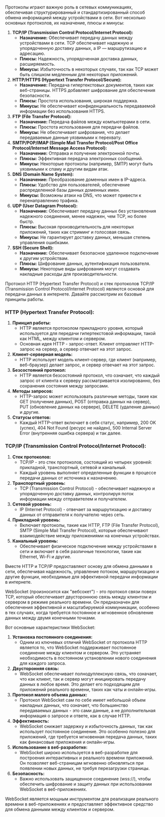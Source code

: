 Протоколы играют важную роль в сетевых коммуникациях, обеспечивая структурированный и стандартизированный способ обмена информацией между устройствами в сети. Вот несколько основных протоколов, их назначение, плюсы и минусы:

1. **TCP/IP (Transmission Control Protocol/Internet Protocol):**
    - **Назначение:** Обеспечивает передачу данных между устройствами в сети. TCP обеспечивает надежную и упорядоченную доставку данных, а IP — маршрутизацию и адресацию.
    - **Плюсы:** Надежность, упорядоченная доставка данных, расширяемость.
    - **Минусы:** Избыточность в некоторых случаях, так как TCP может быть слишком медленным для некоторых приложений.
2. **HTTP/HTTPS (Hypertext Transfer Protocol/Secure):**
    - **Назначение:** Передача гипертекстовых документов, таких как веб-страницы. HTTPS добавляет шифрование для обеспечения безопасности.
    - **Плюсы:** Простота использования, широкая поддержка.
    - **Минусы:** Не обеспечивает конфиденциальность передаваемой информации без использования HTTPS.
3. **FTP (File Transfer Protocol):**
    - **Назначение:** Передача файлов между компьютерами в сети.
    - **Плюсы:** Простота использования для передачи файлов.
    - **Минусы:** Не обеспечивает шифрования, что делает передаваемые данные уязвимыми к перехвату.
4. **SMTP/POP/IMAP (Simple Mail Transfer Protocol/Post Office Protocol/Internet Message Access Protocol):**
    - **Назначение:** Отправка и получение электронной почты.
    - **Плюсы:** Эффективная передача электронных сообщений.
    - **Минусы:** Некоторые протоколы (например, SMTP) могут быть уязвимыми к спаму и другим видам атак.
5. **DNS (Domain Name System):**
    - **Назначение:** Преобразование доменных имен в IP-адреса.
    - **Плюсы:** Удобство для пользователей, обеспечение распределенной базы данных доменных имен.
    - **Минусы:** Возможны атаки на DNS, что может привести к перенаправлению трафика.
6. **UDP (User Datagram Protocol):**
    - **Назначение:** Обеспечивает передачу данных без установления надежного соединения, менее надежен, чем TCP, но более быстр.
    - **Плюсы:** Высокая производительность для некоторых приложений, таких как стриминг и голосовая связь.
    - **Минусы:** Не гарантирует доставку данных, меньшая степень управления ошибками.
7. **SSH (Secure Shell):**
    - **Назначение:** Обеспечивает безопасное удаленное подключение к другим устройствам.
    - **Плюсы:** Шифрование данных, аутентификация пользователя.
    - **Минусы:** Некоторые виды шифрования могут создавать накладные расходы для производительности.

Протокол HTTP (Hypertext Transfer Protocol) и стек протоколов TCP/IP (Transmission Control Protocol/Internet Protocol) являются основой для передачи данных в интернете. Давайте рассмотрим их базовые принципы работы.

### **HTTP (Hypertext Transfer Protocol):**

1. **Принцип работы:**
    - HTTP является протоколом прикладного уровня, который используется для передачи гипертекстовой информации, такой как HTML, между клиентом и сервером.
    - Основная идея HTTP - запрос-ответ. Клиент отправляет HTTP-запрос на сервер, а сервер отвечает на этот запрос.
2. **Клиент-серверная модель:**
    - HTTP использует модель клиент-сервер, где клиент (например, веб-браузер) делает запрос, и сервер отвечает на этот запрос.
3. **Безсостояний протокол:**
    - HTTP является безсостояний протокол, что означает, что каждый запрос от клиента к серверу рассматривается изолированно, без сохранения состояния между запросами.
4. **Методы запросов:**
    - HTTP-запрос может использовать различные методы, такие как GET (получение данных), POST (отправка данных на сервер), PUT (обновление данных на сервере), DELETE (удаление данных) и другие.
5. **Статусы ответов:**
    - Каждый HTTP-ответ включает в себя статус, например, 200 OK (успех), 404 Not Found (ресурс не найден), 500 Internal Server Error (внутренняя ошибка сервера) и так далее.

### **TCP/IP (Transmission Control Protocol/Internet Protocol):**

1. **Стек протоколов:**
    - TCP/IP - это стек протоколов, состоящий из четырех уровней: прикладной, транспортный, сетевой и канальный.
    - Каждый уровень выполняет определенные функции в процессе передачи данных от источника к назначению.
2. **Транспортный уровень:**
    - TCP (Transmission Control Protocol) - обеспечивает надежную и упорядоченную доставку данных, контролируя поток информации между отправителем и получателем.
3. **Сетевой уровень:**
    - IP (Internet Protocol) - отвечает за маршрутизацию и доставку данных от отправителя к получателю через сеть.
4. **Прикладной уровень:**
    - Включает протоколы, такие как HTTP, FTP (File Transfer Protocol), SMTP (Simple Mail Transfer Protocol), которые обеспечивают взаимодействие между приложениями на конечных устройствах.
5. **Канальный уровень:**
    - Обеспечивает физическое подключение между устройствами в сети и включает в себя различные технологии, такие как Ethernet, Wi-Fi и другие.

Вместе HTTP и TCP/IP предоставляют основу для обмена данными в сети, обеспечивая надежность, управление потоком, маршрутизацию и другие функции, необходимые для эффективной передачи информации в интернете.

WebSocket (произносится как "вебсокет") - это протокол связи поверх TCP, который обеспечивает двустороннюю связь между клиентом и сервером в режиме реального времени. Он предназначен для обеспечения эффективной и масштабируемой коммуникации, особенно в тех случаях, когда требуется постоянное и мгновенное обновление данных между двумя конечными точками.

Вот основные характеристики WebSocket:

1. **Установка постоянного соединения:**
    - Одним из ключевых отличий WebSocket от протокола HTTP является то, что WebSocket поддерживает постоянное соединение между клиентом и сервером. Это устраняет необходимость в постоянном установлении нового соединения для каждого запроса.
2. **Двусторонняя связь:**
    - WebSocket обеспечивает полнодуплексную связь, что означает, что как клиент, так и сервер могут инициировать передачу данных в любое время. Это делает его подходящим для приложений реального времени, таких как чаты и онлайн-игры.
3. **Протокол малого объема данных:**
    - Протокол WebSocket сам по себе имеет небольшой объем накладных данных, что означает, что большинство передаваемых данных - это сами данные, а не дополнительная информация о запросе и ответе, как в случае HTTP.
4. **Эффективность:**
    - WebSocket снижает задержку и избыточность данных, так как использует постоянное соединение. Это особенно полезно для приложений, где требуется мгновенная передача данных, таких как финансовые приложения и онлайн-игры.
5. **Использование в веб-разработке:**
    - WebSocket широко используется в веб-разработке для построения интерактивных и реального времени приложений. Он позволяет веб-страницам мгновенно обновляться при появлении новых данных, не требуя перезагрузки страницы.
6. **Безопасность:**
    - Важно использовать защищенное соединение (wss://), чтобы обеспечить шифрование и защиту данных при использовании WebSocket в веб-приложениях.

WebSocket является мощным инструментом для реализации реального времени в веб-приложениях и предоставляет эффективное средство для обмена данными между клиентом и сервером.